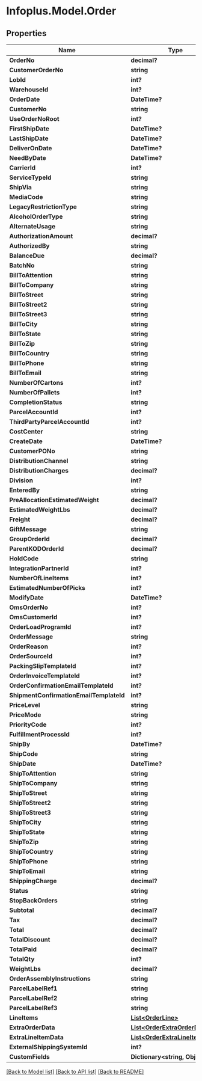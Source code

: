 # Infoplus.Model.Order
## Properties

Name | Type | Description | Notes
------------ | ------------- | ------------- | -------------
**OrderNo** | **decimal?** |  | [optional] 
**CustomerOrderNo** | **string** |  | [optional] 
**LobId** | **int?** |  | 
**WarehouseId** | **int?** |  | 
**OrderDate** | **DateTime?** |  | 
**CustomerNo** | **string** |  | [optional] 
**UseOrderNoRoot** | **int?** |  | [optional] 
**FirstShipDate** | **DateTime?** |  | [optional] 
**LastShipDate** | **DateTime?** |  | [optional] 
**DeliverOnDate** | **DateTime?** |  | [optional] 
**NeedByDate** | **DateTime?** |  | [optional] 
**CarrierId** | **int?** |  | [optional] 
**ServiceTypeId** | **string** |  | [optional] 
**ShipVia** | **string** |  | [optional] 
**MediaCode** | **string** |  | 
**LegacyRestrictionType** | **string** |  | 
**AlcoholOrderType** | **string** |  | [optional] 
**AlternateUsage** | **string** |  | [optional] 
**AuthorizationAmount** | **decimal?** |  | [optional] 
**AuthorizedBy** | **string** |  | [optional] 
**BalanceDue** | **decimal?** |  | [optional] 
**BatchNo** | **string** |  | [optional] 
**BillToAttention** | **string** |  | [optional] 
**BillToCompany** | **string** |  | [optional] 
**BillToStreet** | **string** |  | [optional] 
**BillToStreet2** | **string** |  | [optional] 
**BillToStreet3** | **string** |  | [optional] 
**BillToCity** | **string** |  | [optional] 
**BillToState** | **string** |  | [optional] 
**BillToZip** | **string** |  | [optional] 
**BillToCountry** | **string** |  | [optional] 
**BillToPhone** | **string** |  | [optional] 
**BillToEmail** | **string** |  | [optional] 
**NumberOfCartons** | **int?** |  | [optional] 
**NumberOfPallets** | **int?** |  | [optional] 
**CompletionStatus** | **string** |  | [optional] 
**ParcelAccountId** | **int?** |  | [optional] 
**ThirdPartyParcelAccountId** | **int?** |  | [optional] 
**CostCenter** | **string** |  | [optional] 
**CreateDate** | **DateTime?** |  | [optional] 
**CustomerPONo** | **string** |  | [optional] 
**DistributionChannel** | **string** |  | [optional] 
**DistributionCharges** | **decimal?** |  | [optional] 
**Division** | **int?** |  | [optional] 
**EnteredBy** | **string** |  | [optional] 
**PreAllocationEstimatedWeight** | **decimal?** |  | [optional] 
**EstimatedWeightLbs** | **decimal?** |  | [optional] 
**Freight** | **decimal?** |  | [optional] 
**GiftMessage** | **string** |  | [optional] 
**GroupOrderId** | **decimal?** |  | [optional] 
**ParentKODOrderId** | **decimal?** |  | [optional] 
**HoldCode** | **string** |  | [optional] 
**IntegrationPartnerId** | **int?** |  | [optional] 
**NumberOfLineItems** | **int?** |  | [optional] 
**EstimatedNumberOfPicks** | **int?** |  | [optional] 
**ModifyDate** | **DateTime?** |  | [optional] 
**OmsOrderNo** | **int?** |  | [optional] 
**OmsCustomerId** | **int?** |  | [optional] 
**OrderLoadProgramId** | **int?** |  | [optional] 
**OrderMessage** | **string** |  | [optional] 
**OrderReason** | **int?** |  | [optional] 
**OrderSourceId** | **int?** |  | [optional] 
**PackingSlipTemplateId** | **int?** |  | [optional] 
**OrderInvoiceTemplateId** | **int?** |  | [optional] 
**OrderConfirmationEmailTemplateId** | **int?** |  | [optional] 
**ShipmentConfirmationEmailTemplateId** | **int?** |  | [optional] 
**PriceLevel** | **string** |  | [optional] 
**PriceMode** | **string** |  | [optional] 
**PriorityCode** | **int?** |  | [optional] 
**FulfillmentProcessId** | **int?** |  | [optional] 
**ShipBy** | **DateTime?** |  | [optional] 
**ShipCode** | **string** |  | [optional] 
**ShipDate** | **DateTime?** |  | [optional] 
**ShipToAttention** | **string** |  | [optional] 
**ShipToCompany** | **string** |  | [optional] 
**ShipToStreet** | **string** |  | [optional] 
**ShipToStreet2** | **string** |  | [optional] 
**ShipToStreet3** | **string** |  | [optional] 
**ShipToCity** | **string** |  | [optional] 
**ShipToState** | **string** |  | [optional] 
**ShipToZip** | **string** |  | [optional] 
**ShipToCountry** | **string** |  | [optional] 
**ShipToPhone** | **string** |  | [optional] 
**ShipToEmail** | **string** |  | [optional] 
**ShippingCharge** | **decimal?** |  | [optional] 
**Status** | **string** |  | [optional] 
**StopBackOrders** | **string** |  | [optional] 
**Subtotal** | **decimal?** |  | [optional] 
**Tax** | **decimal?** |  | [optional] 
**Total** | **decimal?** |  | [optional] 
**TotalDiscount** | **decimal?** |  | [optional] 
**TotalPaid** | **decimal?** |  | [optional] 
**TotalQty** | **int?** |  | [optional] 
**WeightLbs** | **decimal?** |  | [optional] 
**OrderAssemblyInstructions** | **string** |  | [optional] 
**ParcelLabelRef1** | **string** |  | [optional] 
**ParcelLabelRef2** | **string** |  | [optional] 
**ParcelLabelRef3** | **string** |  | [optional] 
**LineItems** | [**List&lt;OrderLine&gt;**](OrderLine.md) |  | 
**ExtraOrderData** | [**List&lt;OrderExtraOrderData&gt;**](OrderExtraOrderData.md) |  | [optional] 
**ExtraLineItemData** | [**List&lt;OrderExtraLineItemData&gt;**](OrderExtraLineItemData.md) |  | [optional] 
**ExternalShippingSystemId** | **int?** |  | [optional] 
**CustomFields** | **Dictionary&lt;string, Object&gt;** |  | [optional] 

[[Back to Model list]](../README.md#documentation-for-models) [[Back to API list]](../README.md#documentation-for-api-endpoints) [[Back to README]](../README.md)

